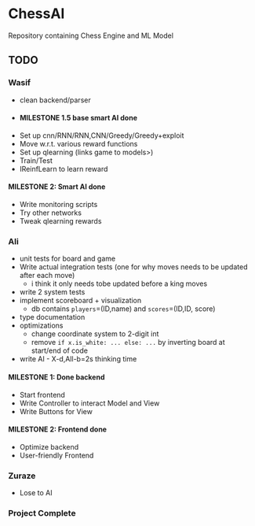 # ChessAI

Repository containing Chess Engine and ML Model

## TODO
### **Wasif**
- clean backend/parser
- #### MILESTONE 1.5 base smart AI done
- Set up cnn/RNN/RNN,CNN/Greedy/Greedy+exploit
- Move w.r.t. various reward functions  
- Set up qlearning (links game to models>)
- Train/Test
- IReinfLearn to learn reward
#### MILESTONE 2: **Smart AI done**
- Write monitoring scripts
- Try other networks
- Tweak qlearning rewards

### **Ali**
- unit tests for board and game
- Write actual integration tests (one for why moves needs to be updated after each move)
  - i think it only needs tobe updated before a king moves
- write 2 system tests
- implement scoreboard + visualization
  - db contains `players`=(ID,name) and `scores`=(ID,ID, score)
- type documentation
- optimizations
  - change coordinate system to 2-digit int
  - remove `if x.is_white: ... else: ...` by inverting board at start/end of code
- write AI - X-d,All-b=2s thinking time
#### MILESTONE 1: **Done backend**
- Start frontend
- Write Controller to interact Model and View
- Write Buttons for View
#### MILESTONE 2: **Frontend done**
- Optimize backend
- User-friendly Frontend

### **Zuraze**
- Lose to AI

### Project Complete
